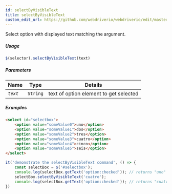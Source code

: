 ```yaml
---
id: selectByVisibleText
title: selectByVisibleText
custom_edit_url: https://github.com/webdriverio/webdriverio/edit/master/packages/webdriverio/src/commands/element/selectByVisibleText.js
---
```


Select option with displayed text matching the argument.

##### Usage

```js
$(selector).selectByVisibleText(text)
```

##### Parameters

| Name | Type | Details |
| ---- | ---- | ------- |
| <code><var>text</var></code> | <code>String</code> | text of option element to get selected |

##### Examples

```html example.html
<select id="selectbox">
    <option value="someValue0">uno</option>
    <option value="someValue1">dos</option>
    <option value="someValue2">tres</option>
    <option value="someValue3">cuatro</option>
    <option value="someValue4">cinco</option>
    <option value="someValue5">seis</option>
</select>
```

```js selectByVisibleText.js
it('demonstrate the selectByVisibleText command', () => {
    const selectBox = $('#selectbox');
    console.log(selectBox.getText('option:checked')); // returns "uno"
    selectBox.selectByVisibleText('cuatro');
    console.log(selectBox.getText('option:checked')); // returns "cuatro"
})
```

